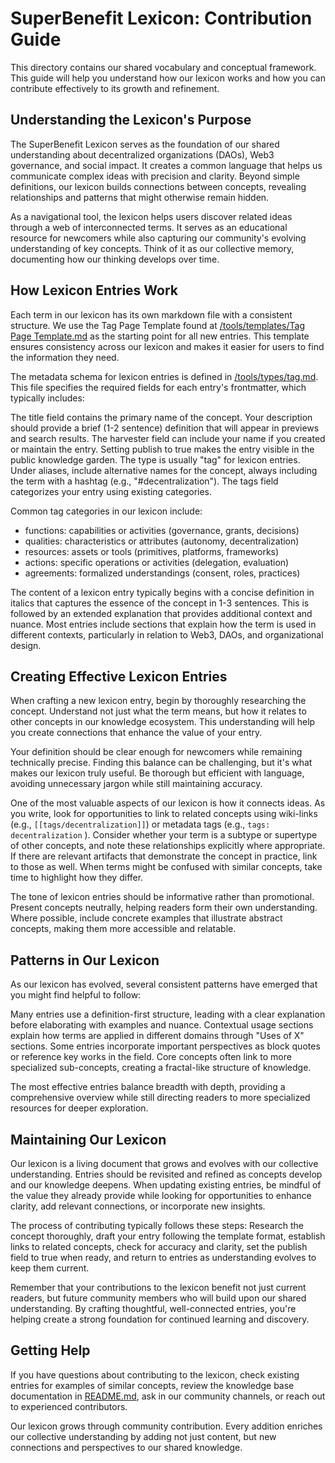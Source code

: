 # SuperBenefit Lexicon: Contribution Guide

This directory contains our shared vocabulary and conceptual framework. This guide will help you understand how our lexicon works and how you can contribute effectively to its growth and refinement.

## Understanding the Lexicon's Purpose

The SuperBenefit Lexicon serves as the foundation of our shared understanding about decentralized organizations (DAOs), Web3 governance, and social impact. It creates a common language that helps us communicate complex ideas with precision and clarity. Beyond simple definitions, our lexicon builds connections between concepts, revealing relationships and patterns that might otherwise remain hidden.

As a navigational tool, the lexicon helps users discover related ideas through a web of interconnected terms. It serves as an educational resource for newcomers while also capturing our community's evolving understanding of key concepts. Think of it as our collective memory, documenting how our thinking develops over time.

## How Lexicon Entries Work

Each term in our lexicon has its own markdown file with a consistent structure. We use the Tag Page Template found at [/tools/templates/Tag Page Template.md](https://github.com/superbenefit/knowledge-base/blob/main/tools/templates/Tag%20Page%20Template.md) as the starting point for all new entries. This template ensures consistency across our lexicon and makes it easier for users to find the information they need.

The metadata schema for lexicon entries is defined in [/tools/types/tag.md](https://github.com/superbenefit/knowledge-base/blob/main/tools/types/tag.md). This file specifies the required fields for each entry's frontmatter, which typically includes:

The title field contains the primary name of the concept. Your description should provide a brief (1-2 sentence) definition that will appear in previews and search results. The harvester field can include your name if you created or maintain the entry. Setting publish to true makes the entry visible in the public knowledge garden. The type is usually "tag" for lexicon entries. Under aliases, include alternative names for the concept, always including the term with a hashtag (e.g., "#decentralization"). The tags field categorizes your entry using existing categories.

Common tag categories in our lexicon include:

- functions: capabilities or activities (governance, grants, decisions)
- qualities: characteristics or attributes (autonomy, decentralization)
- resources: assets or tools (primitives, platforms, frameworks)
- actions: specific operations or activities (delegation, evaluation)
- agreements: formalized understandings (consent, roles, practices)

The content of a lexicon entry typically begins with a concise definition in italics that captures the essence of the concept in 1-3 sentences. This is followed by an extended explanation that provides additional context and nuance. Most entries include sections that explain how the term is used in different contexts, particularly in relation to Web3, DAOs, and organizational design.

## Creating Effective Lexicon Entries

When crafting a new lexicon entry, begin by thoroughly researching the concept. Understand not just what the term means, but how it relates to other concepts in our knowledge ecosystem. This understanding will help you create connections that enhance the value of your entry.

Your definition should be clear enough for newcomers while remaining technically precise. Finding this balance can be challenging, but it's what makes our lexicon truly useful. Be thorough but efficient with language, avoiding unnecessary jargon while still maintaining accuracy.

One of the most valuable aspects of our lexicon is how it connects ideas. As you write, look for opportunities to link to related concepts using wiki-links (e.g., `[[tags/decentralization]]`) or metadata tags (e.g., `tags: decentralization` ). Consider whether your term is a subtype or supertype of other concepts, and note these relationships explicitly where appropriate. If there are relevant artifacts that demonstrate the concept in practice, link to those as well. When terms might be confused with similar concepts, take time to highlight how they differ.

The tone of lexicon entries should be informative rather than promotional. Present concepts neutrally, helping readers form their own understanding. Where possible, include concrete examples that illustrate abstract concepts, making them more accessible and relatable.

## Patterns in Our Lexicon

As our lexicon has evolved, several consistent patterns have emerged that you might find helpful to follow:

Many entries use a definition-first structure, leading with a clear explanation before elaborating with examples and nuance. Contextual usage sections explain how terms are applied in different domains through "Uses of X" sections. Some entries incorporate important perspectives as block quotes or reference key works in the field. Core concepts often link to more specialized sub-concepts, creating a fractal-like structure of knowledge.

The most effective entries balance breadth with depth, providing a comprehensive overview while still directing readers to more specialized resources for deeper exploration.

## Maintaining Our Lexicon

Our lexicon is a living document that grows and evolves with our collective understanding. Entries should be revisited and refined as concepts develop and our knowledge deepens. When updating existing entries, be mindful of the value they already provide while looking for opportunities to enhance clarity, add relevant connections, or incorporate new insights.

The process of contributing typically follows these steps: Research the concept thoroughly, draft your entry following the template format, establish links to related concepts, check for accuracy and clarity, set the publish field to true when ready, and return to entries as understanding evolves to keep them current.

Remember that your contributions to the lexicon benefit not just current readers, but future community members who will build upon our shared understanding. By crafting thoughtful, well-connected entries, you're helping create a strong foundation for continued learning and discovery.

## Getting Help

If you have questions about contributing to the lexicon, check existing entries for examples of similar concepts, review the knowledge base documentation in [README.md](https://github.com/superbenefit/knowledge-base), ask in our community channels, or reach out to experienced contributors.

Our lexicon grows through community contribution. Every addition enriches our collective understanding by adding not just content, but new connections and perspectives to our shared knowledge.
